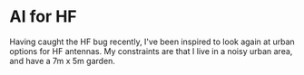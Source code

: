 # AI for HF

Having caught the HF bug recently, I've been inspired to look again at urban options for HF antennas. My constraints are that I live in a noisy urban area, and have a 7m x 5m garden.